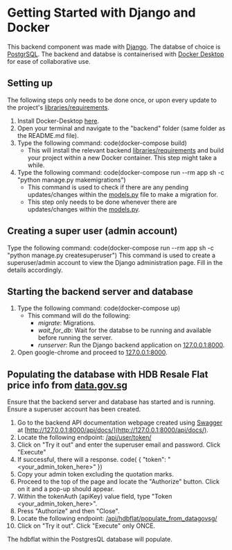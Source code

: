 # Getting Started with Django and Docker

This backend component was made with [Django](https://www.djangoproject.com/).
The databse of choice is [PostgrSQL](https://www.postgresql.org/).
The backend and databse is containerised with [Docker Desktop](https://docs.docker.com/desktop/) for ease of collaborative use.

## Setting up
The following steps only needs to be done once, or upon every update to the project's [libraries/requirements](https://github.com/Realker/SC2006-Project/blob/main/backend-update/requirements.txt).

1. Install Docker-Desktop [here](https://www.docker.com/products/docker-desktop/).
2. Open your terminal and navigate to the "backend" folder (same folder as the README.md file).
3. Type the following command:
    code(docker-compose build)
    - This will install the relevant backend [libraries/requirements](https://github.com/Realker/SC2006-Project/blob/main/backend-update/requirements.txt) and build your project within a new Docker container. This step might take a while.
4. Type the following command:
    code(docker-compose run --rm app sh -c "python manage.py makemigrations")
    - This command is used to check if there are any pending updates/changes within the [models.py](https://github.com/Realker/SC2006-Project/blob/main/backend-update/app/core/models.py) file to make a migration for.
    - This step only needs to be done whenever there are updates/changes within the [models.py](https://github.com/Realker/SC2006-Project/blob/main/backend-update/app/core/models.py).

## Creating a super user (admin account)
Type the following command:
    code(docker-compose run --rm app sh -c "python manage.py createsuperuser")
    This command is used to create a superuser/admin account to view the Django administration page. Fill in the details accordingly.

## Starting the backend server and database
1. Type the following command:
    code(docker-compose up)
    - This command will do the following:
        - *migrate*: Migrations.
        - *wait_for_db*: Wait for the databse to be running and available before running the server.
        - *runserver*: Run the Django backend application on [127.0.0.1:8000](127.0.0.1:8000).
2. Open google-chrome and proceed to [127.0.0.1:8000](127.0.0.1:8000).

## Populating the database with HDB Resale Flat price info from [data.gov.sg](https://data.gov.sg/dataset/resale-flat-prices)
Ensure that the backend server and database has started and is running. Ensure a superuser account has been created.

1. Go to the backend API documentation webpage created using [Swagger](https://swagger.io/) at [http://127.0.0.1:8000/api/docs/](http://127.0.0.1:8000/api/docs/).
2. Locate the following endpoint: [/api/user/token/](http://127.0.0.1:8000/api/docs/#/user/user_token_create)
3. Click on "Try it out" and enter the superuser email and password. Click "Execute"
4. If successful, there will a response.
    code(   {
            "token": "<your_admin_token_here>"
            })
5. Copy your admin token excluding the quotation marks.
6. Proceed to the top of the page and locate the "Authorize" button. Click on it and a pop-up should appear.
7. Within the tokenAuth (apiKey) value field, type "Token <your_admin_token_here>".
8. Press "Authorize" and then "Close".
9. Locate the following endpoint: [/api/hdbflat/populate_from_datagovsg/](http://127.0.0.1:8000/api/docs/#/hdbflat/hdbflat_populate_from_datagovsg_retrieve)
10. Click on "Try it out". Click "Execute" only ONCE.

The hdbflat within the PostgresQL database will populate.
